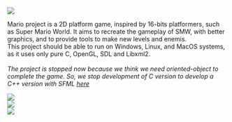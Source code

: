 <img src='http://mario-project.googlecode.com/files/logo_mp.png' />

<p>
Mario project is a 2D platform game, inspired by 16-bits platformers, such as Super Mario World. It aims to recreate the gameplay of SMW, with better graphics, and to provide tools to make new levels and enemis.<br />
This project should be able to run on Windows, Linux, and MacOS systems, as it uses only pure C, OpenGL, SDL and Libxml2.<br>
<br>
<i>The project is stopped now because we think we need oriented-object to complete the game. So, we stop development of C version to develop a C++ version with SFML <a href='http://code.google.com/p/super-mario-project/'>here</a></i>
</p>

<img src='http://mario-project.googlecode.com/files/Special_Fireball_Autumn.png' /> <br />
<img src='http://mario-project.googlecode.com/files/274157.png' /> <br />
<img src='http://mario-project.googlecode.com/files/274156.png' />